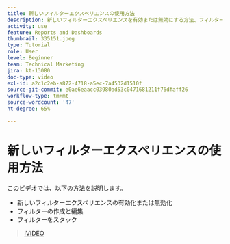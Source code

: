 ```yaml
---
title: 新しいフィルターエクスペリエンスの使用方法
description: 新しいフィルターエクスペリエンスを有効または無効にする方法、フィルターを作成および編集する方法、フィルターを積み重ねる方法を説明します。
activity: use
feature: Reports and Dashboards
thumbnail: 335151.jpeg
type: Tutorial
role: User
level: Beginner
team: Technical Marketing
jira: kt-13080
doc-type: video
exl-id: a2c1c2eb-a872-4718-a5ec-7a4532d1510f
source-git-commit: e0ae6eaacc03980ad53c0471681211f76dfaff26
workflow-type: tm+mt
source-wordcount: '47'
ht-degree: 65%

---
```


# 新しいフィルターエクスペリエンスの使用方法

このビデオでは、以下の方法を説明します。

* 新しいフィルターエクスペリエンスの有効化または無効化
* フィルターの作成と編集
* フィルターをスタック

>[!VIDEO](https://video.tv.adobe.com/v/3419558/?quality=12&learn=on&enablevpops)
